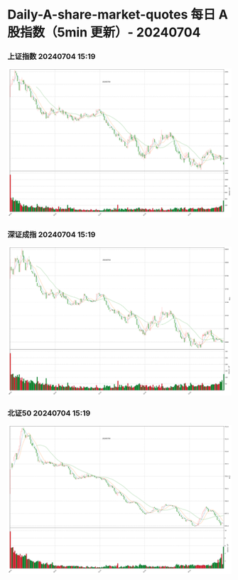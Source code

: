 
# Daily-A-share-market-quotes 每日 A 股指数（5min 更新）- 20240704

### 上证指数 20240704 15:19
![](./fig/2024/7/20240704-sh000001.png)

### 深证成指 20240704 15:19
![](./fig/2024/7/20240704-sz399001.png)

### 北证50 20240704 15:19
![](./fig/2024/7/20240704-bj899050.png)
